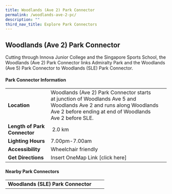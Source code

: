 ```yaml
---
title: Woodlands (Ave 2) Park Connector
permalink: /woodlands-ave-2-pc/
description: ""
third_nav_title: Explore Park Connectors
---
```

## Woodlands (Ave 2) Park Connector

Cutting through Innova Junior College and the Singapore Sports School, the Woodlands (Ave 2) Park Connector links Admiralty Park and the Woodlands (Ave 5) Park Connector to Woodlands (SLE) Park Connector.


#### Park Connector Information

|  |  |  |
| -------- | -------- | -------- |
| **Location** | Woodlands (Ave 2) Park Connector starts at&nbsp;junction of Woodlands Ave 5 and Woodlands Ave 2&nbsp;and runs along&nbsp;Woodlands Ave 2&nbsp;before ending at&nbsp;end of Woodlands Ave 2 before SLE. |  |
| **Length of Park Connector** | &nbsp;2.0 km |  |
| **Lighting Hours** | 7.00pm-7.00am | |
| **Accessibility** | Wheelchair friendly | |
| **Get Directions** | Insert OneMap Link [click here] | |
	

#### Nearby Park Connectors

|   |  |  |
| -------- | -------- | -------- |
| **Woodlands (SLE) Park Connector** | | |
